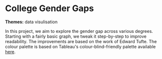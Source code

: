 # College Gender Gaps
**Themes:** data visulisation

In this project, we aim to explore the gender gap across various degrees.
Starting with a fairly basic graph, we tweak it step-by-step to improve readability.
The improvements are based on the work of Edward Tufte.
The colour palette is based on Tableau's colour-blind-friendly palette available
[here](http://tableaufriction.blogspot.dk/2012/11/finally-you-can-use-tableau-data-colors.html).
